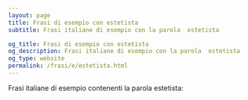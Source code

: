 ```yaml
---
layout: page
title: Frasi di esempio con estetista 
subtitle: Frasi italiane di esempio con la parola  estetista

og_title: Frasi di esempio con estetista 
og_description: Frasi italiane di esempio con la parola  estetista
og_type: website
permalink: /frasi/e/estetista.html
---
```


Frasi italiane di esempio contenenti la parola estetista:


